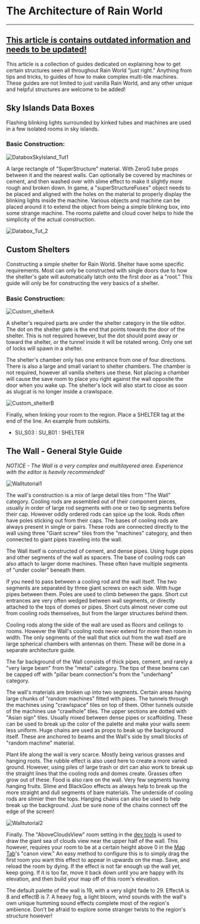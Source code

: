 # The Architecture of Rain World

---

## **<u>This article is contains outdated information and needs to be updated!</u>**

This article is a collection of guides dedicated on explaining how to get certain structures seen all throughout Rain World "just right." Anything from tips and tricks, to guides of how to make complex multi-tile machines. These guides are not limited to just vanilla Rain World, and any other unique and helpful structures are welcome to be added!

## Sky Islands Data Boxes



Flashing blinking lights surrounded by kinked tubes and machines are used in a few isolated rooms in sky islands.

### Basic Construction:

![DataboxSkyIsland_Tut1](../../assets/rwarchitecture/temp/DataboxSkyIsland_Tut1.png)

A large rectangle of "SuperStructure" material. With ZeroG tube props between it and the nearest walls. Can optionally be covered by machines or cement, and then washed over with slime effect to make it slightly more rough and broken down. In game, a "superStructureFuses" object needs to be placed and aligned with the holes on the material to properly display the blinking lights inside the machine. Various objects and machine can be placed around it to extend the object from being a simple blinking box, into some strange machine. The rooms palette and cloud cover helps to hide the simplicity of the actual construction.

![Databox_Tut_2](../../assets/rwarchitecture/temp/Databox_Tut_2.gif)

## Custom Shelters

Constructing a simple shelter for Rain World. Shelter have some specific requirements. Most can only be constructed with single doors due to how the shelter's gate will automatically latch onto the first door as a "root." This guide will only be for constructing the very basics of a shelter.

### Basic Construction:

![Custom_shelterA](../../assets/rwarchitecture/temp/Custom_shelterA.png)

A shelter's required parts are under the shelter category in the tile editor. The dot on the shelter gate is the end that points towards the door of the shelter. This is not required however, but the dot should point away or toward the shelter, or the tunnel inside it will be rotated wrong. Only one set of locks will spawn in a shelter.

The shelter's chamber only has one entrance from one of four directions. There is also a large and small variant to shelter chambers. The chamber is not required, however all vanilla shelters use these. Not placing a chamber will cause the save room to place you right against the wall opposite the door when you wake up. The shelter's lock will also start to close as soon as slugcat is no longer inside a crawlspace.

![Custom_shelterB](../../assets/rwarchitecture/temp/Custom_shelterB.png)

Finally, when linking your room to the region. Place a SHELTER tag at the end of the line. An example from outskirts.

- SU_S03 : SU_B01 : SHELTER

## The Wall - General Style Guide

*NOTICE - The Wall is a very complex and multilayered area. Experience with the editor is heavily recommended!*

![Walltutorial1](../../assets/rwarchitecture/temp/Walltutorial1.png)

The wall's construction is a mix of large detail tiles from "The Wall" category. Cooling rods are assembled out of their component pieces, usually in order of large rod segments with one or two tip segments before their cap. However oddly ordered rods can spice up the look. Rods often have poles sticking out from their caps. The bases of cooling rods are always present in single or pairs. These rods are connected directly to the wall using three "Giant screw" tiles from the "machines" category, and then connected to giant pipes traveling into the wall.

The Wall itself is constructed of cement, and dense pipes. Using huge pipes and other segments of the wall as spacers. The base of cooling rods can also attach to larger dome machines. These often have multiple segments of "under cooler" beneath them.

If you need to pass between a cooling rod and the wall itself. The two segments are separated by three giant screws on each side. With huge pipes between them. Poles are used to climb between the gaps. Short cut entrances are very often wedged between wall segments, or directly attached to the tops of domes or pipes. Short cuts almost never come out from cooling rods themselves, but from the larger structures behind them.

Cooling rods along the side of the wall are used as floors and ceilings to rooms. However the Wall's cooling rods never extend for more then room in width. The only segments of the wall that stick out from the wall itself are large spherical chambers with antennas on them. These will be done in a separate architecture guide.

The far background of the Wall consists of thick pipes, cement, and rarely a "very large beam" from the "metal" category. The tips of these beams can be capped off with "pillar beam connection"s from the "underhang" category.

The wall's materials are broken up into two segments. Certain areas having large chunks of "random machines" fitted with pipes. The tunnels through the machines using "crawlspace" tiles on top of them. Other tunnels outside of the machines use "crawlhole" tiles. The upper sections are dotted with "Asian sign" tiles. Usually mixed between dense pipes or scaffolding. These can be used to break up the color of the palette and make your walls seem less uniform. Huge chains are used as props to beak up the background itself. These are anchored to beams and the Wall's side by small blocks of "random machine" material.

Plant life along the wall is very scarce. Mostly being various grasses and hanging roots. The rubble effect is also used here to create a more varied ground. However, using piles of large trash or dirt can also work to break up the straight lines that the cooling rods and domes create. Grasses often grow out of these. Food is also rare on the wall. Very few segments having hanging fruits. Slime and BlackGoo effects as always help to break up the more straight and dull segments of bare materials. The underside of cooling rods are slimier then the tops. Hanging chains can also be used to help break up the background. Just be sure none of the chains connect off the edge of the screen!

![Walltutorial2](../../assets/rwarchitecture/temp/Walltutorial2.png)

Finally. The "AboveCloudsView" room setting in the [dev tools](https://rain-world-modding.fandom.com/wiki/Dev_Tools) is used to draw the giant sea of clouds view near the upper half of the wall. This however, requires your room to be at a certain height above 0 in the [Map Tab](https://rain-world-modding.fandom.com/wiki/Map_Tab)'s "canon view." An easy method to configure this is to simply drag the first room you want this effect to appear in upwards on the map. Save, and reload the room by dying. If the effect is not far enough up the wall yet, keep going. If it is too far, move it back down until you are happy with its elevation, and then build your map off of this room's elevation.

The default palette of the wall is 19, with a very slight fade to 29. EffectA is 8 and effectB is 7. A heavy fog, a light bloom, wind sounds with the wall's own unique humming sound effects complete most of the region's ambience. Don't be afraid to explore some stranger twists to the region's structure however!